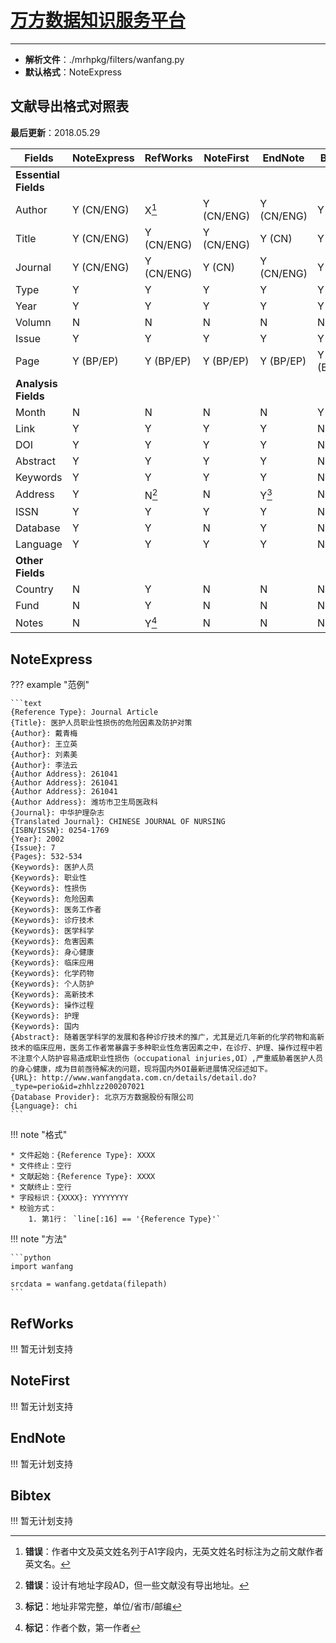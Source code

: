 # [万方数据知识服务平台](http://www.wanfangdata.com.cn)

---

* **解析文件**：./mrhpkg/filters/wanfang.py
* **默认格式**：NoteExpress

## **文献导出格式对照表**

**最后更新**：2018.05.29

|Fields|NoteExpress|RefWorks|NoteFirst|EndNote|Bibtex|
|-|-|-|-|-|-|
|**Essential Fields**|
|Author|Y (CN/ENG)|X[^1]|Y (CN/ENG)|Y (CN/ENG)|Y (CN)|
|Title|Y (CN/ENG)|Y (CN/ENG)|Y (CN/ENG)|Y (CN)|Y (CN)|
|Journal|Y (CN/ENG)|Y (CN/ENG)|Y (CN)|Y (CN/ENG)|Y (CN)|
|Type|Y|Y|Y|Y|Y|
|Year|Y|Y|Y|Y|Y|
|Volumn|N|N|N|N|N|
|Issue|Y|Y|Y|Y|Y|
|Page|Y (BP/EP)|Y (BP/EP)|Y (BP/EP)|Y (BP/EP)|Y (BP/EP)|
|**Analysis Fields**|
|Month|N|N|N|N|Y|
|Link|Y|Y|Y|Y|N|
|DOI|Y|Y|Y|Y|N|
|Abstract|Y|Y|Y|Y|N|
|Keywords|Y|Y|Y|Y|N|
|Address|Y|N[^2]|N|Y[^3]|N|
|ISSN|Y|Y|Y|Y|N|
|Database|Y|Y|N|Y|N|
|Language|Y|Y|Y|Y|N|
|**Other Fields**|
|Country|N|Y|N|N|N|
|Fund|N|Y|N|N|N|
|Notes|N|Y[^4]|N|N|N|

[^1]: **错误**：作者中文及英文姓名列于A1字段内，无英文姓名时标注为之前文献作者英文名。
[^2]: **错误**：设计有地址字段AD，但一些文献没有导出地址。
[^3]: **标记**：地址非常完整，单位/省市/邮编
[^4]: **标记**：作者个数，第一作者

## **NoteExpress**

??? example "范例"

    ```text
    {Reference Type}: Journal Article
    {Title}: 医护人员职业性损伤的危险因素及防护对策
    {Author}: 戴青梅
    {Author}: 王立英
    {Author}: 刘素美
    {Author}: 李法云
    {Author Address}: 261041
    {Author Address}: 261041
    {Author Address}: 261041
    {Author Address}: 潍坊市卫生局医政科
    {Journal}: 中华护理杂志
    {Translated Journal}: CHINESE JOURNAL OF NURSING
    {ISBN/ISSN}: 0254-1769
    {Year}: 2002
    {Issue}: 7
    {Pages}: 532-534
    {Keywords}: 医护人员
    {Keywords}: 职业性
    {Keywords}: 性损伤
    {Keywords}: 危险因素
    {Keywords}: 医务工作者
    {Keywords}: 诊疗技术
    {Keywords}: 医学科学
    {Keywords}: 危害因素
    {Keywords}: 身心健康
    {Keywords}: 临床应用
    {Keywords}: 化学药物
    {Keywords}: 个人防护
    {Keywords}: 高新技术
    {Keywords}: 操作过程
    {Keywords}: 护理
    {Keywords}: 国内
    {Abstract}: 随着医学科学的发展和各种诊疗技术的推广，尤其是近几年新的化学药物和高新技术的临床应用，医务工作者常暴露于多种职业性危害因素之中，在诊疗、护理、操作过程中若不注意个人防护容易造成职业性损伤（occupational injuries,OI）,严重威胁着医护人员的身心健康，成为目前亟待解决的问题，现将国内外OI最新进展情况综述如下。
    {URL}: http://www.wanfangdata.com.cn/details/detail.do?_type=perio&id=zhhlzz200207021
    {Database Provider}: 北京万方数据股份有限公司
    {Language}: chi
    ```

!!! note "格式"

    * 文件起始：{Reference Type}: XXXX
    * 文件终止：空行
    * 文献起始：{Reference Type}: XXXX
    * 文献终止：空行
    * 字段标识：{XXXX}: YYYYYYYY
    * 校验方式：
        1. 第1行： `line[:16] == '{Reference Type}'`

!!! note "方法"

    ```python
    import wanfang

    srcdata = wanfang.getdata(filepath)
    ```

## **RefWorks**

!!! 暂无计划支持

## **NoteFirst**

!!! 暂无计划支持

## **EndNote**

!!! 暂无计划支持

## **Bibtex**

!!! 暂无计划支持
